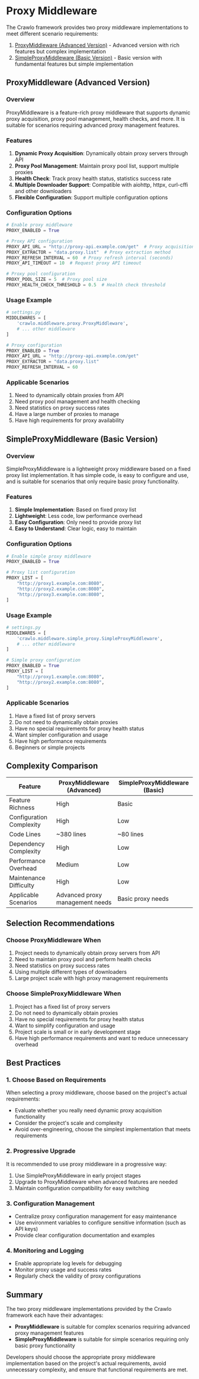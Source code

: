# Proxy Middleware

The Crawlo framework provides two proxy middleware implementations to meet different scenario requirements:

1. [ProxyMiddleware (Advanced Version)](#proxy-middleware-advanced-version) - Advanced version with rich features but complex implementation
2. [SimpleProxyMiddleware (Basic Version)](#simpleproxy-middleware-basic-version) - Basic version with fundamental features but simple implementation

## ProxyMiddleware (Advanced Version)

### Overview

ProxyMiddleware is a feature-rich proxy middleware that supports dynamic proxy acquisition, proxy pool management, health checks, and more. It is suitable for scenarios requiring advanced proxy management features.

### Features

1. **Dynamic Proxy Acquisition**: Dynamically obtain proxy servers through API
2. **Proxy Pool Management**: Maintain proxy pool list, support multiple proxies
3. **Health Check**: Track proxy health status, statistics success rate
4. **Multiple Downloader Support**: Compatible with aiohttp, httpx, curl-cffi and other downloaders
5. **Flexible Configuration**: Support multiple configuration options

### Configuration Options

```python
# Enable proxy middleware
PROXY_ENABLED = True

# Proxy API configuration
PROXY_API_URL = "http://proxy-api.example.com/get"  # Proxy acquisition interface
PROXY_EXTRACTOR = "data.proxy.list"  # Proxy extraction method
PROXY_REFRESH_INTERVAL = 60  # Proxy refresh interval (seconds)
PROXY_API_TIMEOUT = 10  # Request proxy API timeout

# Proxy pool configuration
PROXY_POOL_SIZE = 5  # Proxy pool size
PROXY_HEALTH_CHECK_THRESHOLD = 0.5  # Health check threshold
```

### Usage Example

```python
# settings.py
MIDDLEWARES = [
    'crawlo.middleware.proxy.ProxyMiddleware',
    # ... other middleware
]

# Proxy configuration
PROXY_ENABLED = True
PROXY_API_URL = "http://proxy-api.example.com/get"
PROXY_EXTRACTOR = "data.proxy.list"
PROXY_REFRESH_INTERVAL = 60
```

### Applicable Scenarios

1. Need to dynamically obtain proxies from API
2. Need proxy pool management and health checking
3. Need statistics on proxy success rates
4. Have a large number of proxies to manage
5. Have high requirements for proxy availability

## SimpleProxyMiddleware (Basic Version)

### Overview

SimpleProxyMiddleware is a lightweight proxy middleware based on a fixed proxy list implementation. It has simple code, is easy to configure and use, and is suitable for scenarios that only require basic proxy functionality.

### Features

1. **Simple Implementation**: Based on fixed proxy list
2. **Lightweight**: Less code, low performance overhead
3. **Easy Configuration**: Only need to provide proxy list
4. **Easy to Understand**: Clear logic, easy to maintain

### Configuration Options

```python
# Enable simple proxy middleware
PROXY_ENABLED = True

# Proxy list configuration
PROXY_LIST = [
    "http://proxy1.example.com:8080",
    "http://proxy2.example.com:8080",
    "http://proxy3.example.com:8080",
]
```

### Usage Example

```python
# settings.py
MIDDLEWARES = [
    'crawlo.middleware.simple_proxy.SimpleProxyMiddleware',
    # ... other middleware
]

# Simple proxy configuration
PROXY_ENABLED = True
PROXY_LIST = [
    "http://proxy1.example.com:8080",
    "http://proxy2.example.com:8080",
]
```

### Applicable Scenarios

1. Have a fixed list of proxy servers
2. Do not need to dynamically obtain proxies
3. Have no special requirements for proxy health status
4. Want simpler configuration and usage
5. Have high performance requirements
6. Beginners or simple projects

## Complexity Comparison

| Feature | ProxyMiddleware (Advanced) | SimpleProxyMiddleware (Basic) |
|---------|----------------------------|-------------------------------|
| Feature Richness | High | Basic |
| Configuration Complexity | High | Low |
| Code Lines | ~380 lines | ~80 lines |
| Dependency Complexity | High | Low |
| Performance Overhead | Medium | Low |
| Maintenance Difficulty | High | Low |
| Applicable Scenarios | Advanced proxy management needs | Basic proxy needs |

## Selection Recommendations

### Choose ProxyMiddleware When

1. Project needs to dynamically obtain proxy servers from API
2. Need to maintain proxy pool and perform health checks
3. Need statistics on proxy success rates
4. Using multiple different types of downloaders
5. Large project scale with high proxy management requirements

### Choose SimpleProxyMiddleware When

1. Project has a fixed list of proxy servers
2. Do not need to dynamically obtain proxies
3. Have no special requirements for proxy health status
4. Want to simplify configuration and usage
5. Project scale is small or in early development stage
6. Have high performance requirements and want to reduce unnecessary overhead

## Best Practices

### 1. Choose Based on Requirements

When selecting a proxy middleware, choose based on the project's actual requirements:

- Evaluate whether you really need dynamic proxy acquisition functionality
- Consider the project's scale and complexity
- Avoid over-engineering, choose the simplest implementation that meets requirements

### 2. Progressive Upgrade

It is recommended to use proxy middleware in a progressive way:

1. Use SimpleProxyMiddleware in early project stages
2. Upgrade to ProxyMiddleware when advanced features are needed
3. Maintain configuration compatibility for easy switching

### 3. Configuration Management

- Centralize proxy configuration management for easy maintenance
- Use environment variables to configure sensitive information (such as API keys)
- Provide clear configuration documentation and examples

### 4. Monitoring and Logging

- Enable appropriate log levels for debugging
- Monitor proxy usage and success rates
- Regularly check the validity of proxy configurations

## Summary

The two proxy middleware implementations provided by the Crawlo framework each have their advantages:

- **ProxyMiddleware** is suitable for complex scenarios requiring advanced proxy management features
- **SimpleProxyMiddleware** is suitable for simple scenarios requiring only basic proxy functionality

Developers should choose the appropriate proxy middleware implementation based on the project's actual requirements, avoid unnecessary complexity, and ensure that functional requirements are met.
